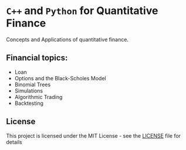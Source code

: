 # `C++` and `Python` for Quantitative Finance

Concepts and Applications of quantitative finance.

## Financial topics: 
- Loan
- Options and the Black-Scholes Model
- Binomial Trees
- Simulations
- Algorithmic Trading
- Backtesting




## License
This project is licensed under the MIT License - see the [LICENSE](LICENSE) file for details
